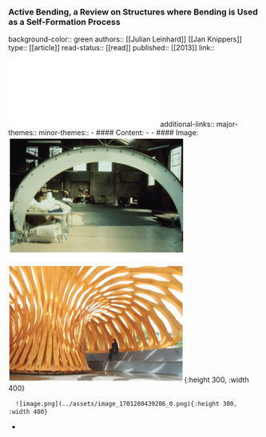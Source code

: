 ### Active Bending, a Review on Structures where Bending is Used as a Self-Formation Process
background-color:: green
authors:: [[Julian Leinhard]] [[Jan Knippers]]
type:: [[article]]
read-status:: [[read]]
published:: [[2013]] 
link:: ![Lienhard_et_al._-_2013_-_Active_Bending,_a_Review_on_Structures_where_Bendi_1687519148049_0.pdf](../assets/Lienhard_et_al._-_2013_-_Active_Bending,_a_Review_on_Structures_where_Bendi_1687519148049_0_1688044360476_0.pdf)
additional-links::
major-themes::
minor-themes::
	- #### Content:
	-
	- #### Image:
	  ![image.png](../assets/image_1694623269126_0.png){:height 300, :width 400}
	  
	  ![image.png](../assets/image_1701280439206_0.png){:height 300, :width 400}
-